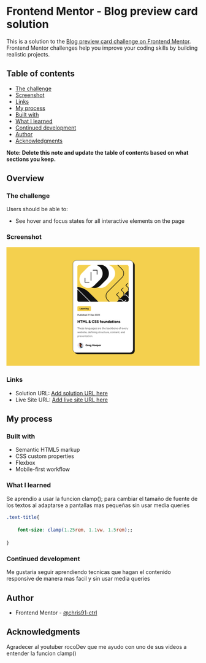 # Frontend Mentor - Blog preview card solution

This is a solution to the [Blog preview card challenge on Frontend Mentor](https://www.frontendmentor.io/challenges/blog-preview-card-ckPaj01IcS). Frontend Mentor challenges help you improve your coding skills by building realistic projects. 

## Table of contents


  - [The challenge](#the-challenge)
  - [Screenshot](#screenshot)
  - [Links](#links)
  - [My process](#my-process)
  - [Built with](#built-with)
  - [What I learned](#what-i-learned)
  - [Continued development](#continued-development)
  - [Author](#author)
  - [Acknowledgments](#acknowledgments)

**Note: Delete this note and update the table of contents based on what sections you keep.**

## Overview

### The challenge

Users should be able to:

- See hover and focus states for all interactive elements on the page

### Screenshot

![](./ScreenshotFrontendMentorBlogpreviewcard.png)


### Links

- Solution URL: [Add solution URL here](https://your-solution-url.com)
- Live Site URL: [Add live site URL here](https://your-live-site-url.com)

## My process

### Built with

- Semantic HTML5 markup
- CSS custom properties
- Flexbox
- Mobile-first workflow

### What I learned

Se aprendio a usar la funcion clamp(); para cambiar el tamaño de fuente de los textos al adaptarse
a pantallas mas pequeñas sin usar media queries



```css
.text-title{
   
    font-size: clamp(1.25rem, 1.1vw, 1.5rem);;
   
}
```

### Continued development

Me gustaria seguir aprendiendo tecnicas que hagan el contenido responsive de manera mas facil y 
sin usar media queries


## Author

- Frontend Mentor - [@chris91-ctrl](https://www.frontendmentor.io/profile/chris91-ctrl)

## Acknowledgments

Agradecer al youtuber rocoDev que me ayudo con uno de sus videos a entender la funcion clamp()
